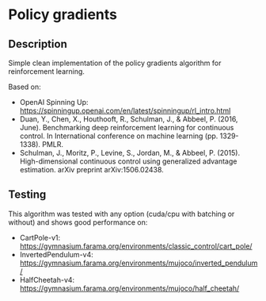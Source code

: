 
# Policy gradients 


## Description
Simple clean implementation of the policy gradients algorithm for reinforcement learning. 

Based on:
- OpenAI Spinning Up: https://spinningup.openai.com/en/latest/spinningup/rl_intro.html
- Duan, Y., Chen, X., Houthooft, R., Schulman, J., & Abbeel, P. (2016, June). Benchmarking deep reinforcement learning for continuous control. In International conference on machine learning (pp. 1329-1338). PMLR.
- Schulman, J., Moritz, P., Levine, S., Jordan, M., & Abbeel, P. (2015). High-dimensional continuous control using generalized advantage estimation. arXiv preprint arXiv:1506.02438.

## Testing
This algorithm was tested with any option (cuda/cpu with batching or without) and shows good performance on:
- CartPole-v1: https://gymnasium.farama.org/environments/classic_control/cart_pole/
- InvertedPendulum-v4: https://gymnasium.farama.org/environments/mujoco/inverted_pendulum/
- HalfCheetah-v4: https://gymnasium.farama.org/environments/mujoco/half_cheetah/
